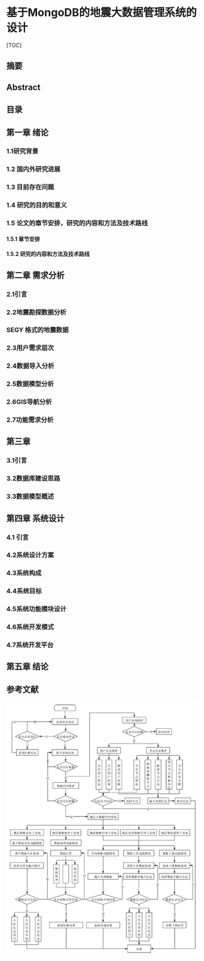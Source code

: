 # 基于MongoDB的地震大数据管理系统的设计

[TOC]

## 摘要

## Abstract

## 目录

## 第一章 绪论

### 1.1研究背景

### 1.2 国内外研究进展

### 1.3 目前存在问题

### 1.4 研究的目的和意义

### 1.5 论文的章节安排，研究的内容和方法及技术路线

#### 1.5.1 章节安排

#### 1.5.2 研究的内容和方法及技术路线

## 第二章  需求分析

### 2.1引言

### 2.2地震勘探数据分析

###  SEGY 格式的地震数据 

### 2.3用户需求层次

### 2.4数据导入分析

### 2.5数据模型分析

### 2.6GIS导航分析

### 2.7功能需求分析

## 第三章

### 3.1引言

### 3.2数据库建设思路

### 3.3数据模型概述

## 第四章 系统设计

### 4.1 引言

### 4.2系统设计方案

### 4.3系统构成

### 4.4系统目标

### 4.5系统功能模块设计

### 4.6系统开发模式

### 4.7系统开发平台

## 第五章 结论

## 参考文献



![](IMG/技术路线2.png)







